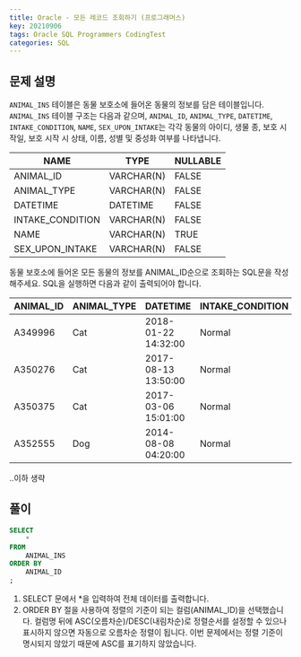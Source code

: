 ```yaml
---
title: Oracle - 모든 레코드 조회하기 (프로그래머스)
key: 20210906
tags: Oracle SQL Programmers CodingTest
categories: SQL
---
```


## 문제 설명

`ANIMAL_INS` 테이블은 동물 보호소에 들어온 동물의 정보를 담은 테이블입니다. `ANIMAL_INS` 테이블 구조는 다음과 같으며, `ANIMAL_ID`, `ANIMAL_TYPE`, `DATETIME`, `INTAKE_CONDITION`, `NAME`, `SEX_UPON_INTAKE`는 각각 동물의 아이디, 생물 종, 보호 시작일, 보호 시작 시 상태, 이름, 성별 및 중성화 여부를 나타냅니다.

|NAME|TYPE|NULLABLE|
|---|---|---|
|ANIMAL_ID|VARCHAR(N)|FALSE|
|ANIMAL_TYPE|VARCHAR(N)|FALSE|
|DATETIME|DATETIME|FALSE|
|INTAKE_CONDITION|VARCHAR(N)|FALSE|
|NAME|VARCHAR(N)|TRUE|
|SEX_UPON_INTAKE|VARCHAR(N)|FALSE|

동물 보호소에 들어온 모든 동물의 정보를 ANIMAL_ID순으로 조회하는 SQL문을 작성해주세요. SQL을 실행하면 다음과 같이 출력되어야 합니다.

|ANIMAL_ID|ANIMAL_TYPE|DATETIME|INTAKE_CONDITION|NAME|SEX_UPON_INTAKE|
|---|---|---|---|---|---|
|A349996|Cat|2018-01-22 14:32:00|Normal|Sugar|Neutered Male|
|A350276|Cat|2017-08-13 13:50:00|Normal|Jewel|Spayed Female|
|A350375|Cat|2017-03-06 15:01:00|Normal|Meo|Neutered Male|
|A352555|Dog|2014-08-08 04:20:00|Normal|Harley|Spayed Female|

..이하 생략

## 풀이

~~~sql
SELECT
    *
FROM
    ANIMAL_INS
ORDER BY
    ANIMAL_ID
;
~~~

1. SELECT 문에서 *을 입력하여 전체 데이터를 출력합니다.  
2. ORDER BY 절을 사용하여 정렬의 기준이 되는 컬럼(ANIMAL_ID)을 선택했습니다. 컬럼명 뒤에 ASC(오름차순)/DESC(내림차순)로 정렬순서를 설정할 수 있으나 표시하지 않으면 자동으로 오름차순 정렬이 됩니다. 이번 문제에서는 정렬 기준이 명시되지 않았기 때문에 ASC를 표기하지 않았습니다.  